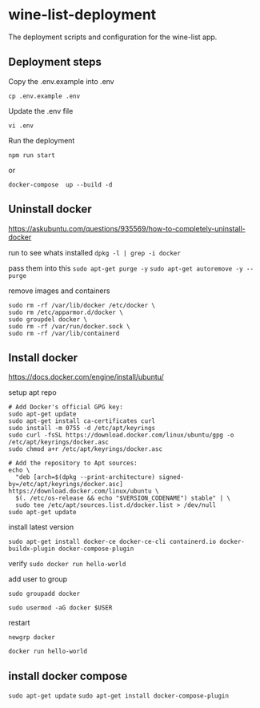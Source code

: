 # wine-list-deployment

The deployment scripts and configuration for the wine-list app.

## Deployment steps

Copy the .env.example into .env

`cp .env.example .env`

Update the .env file 

`vi .env`

Run the deployment

`npm run start`

or 

`docker-compose  up --build -d`

## Uninstall docker

https://askubuntu.com/questions/935569/how-to-completely-uninstall-docker

run to see whats installed
`dpkg -l | grep -i docker`

pass them into this
`sudo apt-get purge -y`
`sudo apt-get autoremove -y --purge`

remove images and containers

```
sudo rm -rf /var/lib/docker /etc/docker \
sudo rm /etc/apparmor.d/docker \
sudo groupdel docker \
sudo rm -rf /var/run/docker.sock \
sudo rm -rf /var/lib/containerd
```

## Install docker

https://docs.docker.com/engine/install/ubuntu/

setup apt repo

```
# Add Docker's official GPG key:
sudo apt-get update
sudo apt-get install ca-certificates curl
sudo install -m 0755 -d /etc/apt/keyrings
sudo curl -fsSL https://download.docker.com/linux/ubuntu/gpg -o /etc/apt/keyrings/docker.asc
sudo chmod a+r /etc/apt/keyrings/docker.asc

# Add the repository to Apt sources:
echo \
  "deb [arch=$(dpkg --print-architecture) signed-by=/etc/apt/keyrings/docker.asc] https://download.docker.com/linux/ubuntu \
  $(. /etc/os-release && echo "$VERSION_CODENAME") stable" | \
  sudo tee /etc/apt/sources.list.d/docker.list > /dev/null
sudo apt-get update
```

install latest version

`sudo apt-get install docker-ce docker-ce-cli containerd.io docker-buildx-plugin docker-compose-plugin`

verify
`sudo docker run hello-world`

add user to group

`sudo groupadd docker`

`sudo usermod -aG docker $USER`

restart

`newgrp docker`

`docker run hello-world`

## install docker compose

`sudo apt-get update`
`sudo apt-get install docker-compose-plugin`
